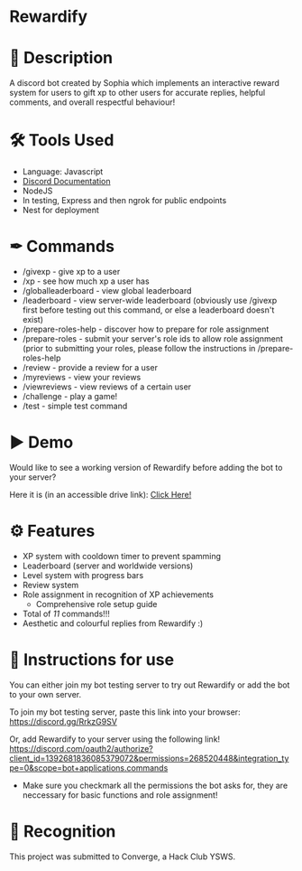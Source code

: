 # Rewardify

# 📝 Description
A discord bot created by Sophia which implements an interactive reward system for users to gift xp to other users for accurate replies, helpful comments, and overall respectful behaviour!

# 🛠 Tools Used
- Language: Javascript
- [Discord Documentation](https://discord.com/developers/docs/)
- NodeJS
- In testing, Express and then ngrok for public endpoints
- Nest for deployment

# ✒ Commands
- /givexp - give xp to a user
- /xp - see how much xp a user has
- /globalleaderboard - view global leaderboard
- /leaderboard - view server-wide leaderboard (obviously use /givexp first before testing out this command, or else a leaderboard doesn't exist)
- /prepare-roles-help - discover how to prepare for role assignment
- /prepare-roles - submit your server's role ids to allow role assignment (prior to submitting your roles, please follow the instructions in /prepare-roles-help
- /review - provide a review for a user
- /myreviews - view your reviews
- /viewreviews - view reviews of a certain user
- /challenge - play a game!
- /test - simple test command

# ▶ Demo
Would like to see a working version of Rewardify before adding the bot to your server? 

Here it is (in an accessible drive link):
[Click Here!](https://drive.google.com/file/d/1ZWUKZHkoNqOZirQ9nXaXhs4nAQtYLuYS/view?usp=sharing)

# ⚙ Features
- XP system with cooldown timer to prevent spamming
- Leaderboard (server and worldwide versions)
- Level system with progress bars
- Review system
- Role assignment in recognition of XP achievements
  - Comprehensive role setup guide
- Total of *11* commands!!!
- Aesthetic and colourful replies from Rewardify :)

# 📔 Instructions for use
You can either join my bot testing server to try out Rewardify or add the bot to your own server.

To join my bot testing server, paste this link into your browser:
https://discord.gg/RrkzG9SV 


Or, add Rewardify to your server using the following link!
https://discord.com/oauth2/authorize?client_id=1392681836085379072&permissions=268520448&integration_type=0&scope=bot+applications.commands 
- Make sure you checkmark all the permissions the bot asks for, they are neccessary for basic functions and role assignment!

# 📛 Recognition
This project was submitted to Converge, a Hack Club YSWS.
